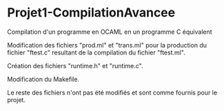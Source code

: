 # Projet1-CompilationAvancee
Compilation d'un programme en OCAML en un programme C équivalent

Modification des fichiers "prod.ml" et "trans.ml" pour la production du fichier "ftest.c" resultant de la compilation du fichier "ftest.ml".

Création des fichiers "runtime.h" et "runtime.c".

Modification du Makefile.

Le reste des fichiers n'ont pas été modifiés et sont comme fournis pour le projet.